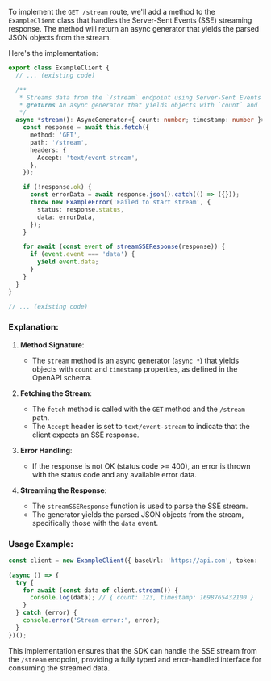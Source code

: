 To implement the `GET /stream` route, we'll add a method to the `ExampleClient` class that handles the Server-Sent Events (SSE) streaming response. The method will return an async generator that yields the parsed JSON objects from the stream.

Here's the implementation:

```typescript
export class ExampleClient {
  // ... (existing code)

  /**
   * Streams data from the `/stream` endpoint using Server-Sent Events (SSE).
   * @returns An async generator that yields objects with `count` and `timestamp` properties.
   */
  async *stream(): AsyncGenerator<{ count: number; timestamp: number }> {
    const response = await this.fetch({
      method: 'GET',
      path: '/stream',
      headers: {
        Accept: 'text/event-stream',
      },
    });

    if (!response.ok) {
      const errorData = await response.json().catch(() => ({}));
      throw new ExampleError('Failed to start stream', {
        status: response.status,
        data: errorData,
      });
    }

    for await (const event of streamSSEResponse(response)) {
      if (event.event === 'data') {
        yield event.data;
      }
    }
  }
}

// ... (existing code)
```

### Explanation:

1. **Method Signature**:
   - The `stream` method is an async generator (`async *`) that yields objects with `count` and `timestamp` properties, as defined in the OpenAPI schema.

2. **Fetching the Stream**:
   - The `fetch` method is called with the `GET` method and the `/stream` path.
   - The `Accept` header is set to `text/event-stream` to indicate that the client expects an SSE response.

3. **Error Handling**:
   - If the response is not OK (status code >= 400), an error is thrown with the status code and any available error data.

4. **Streaming the Response**:
   - The `streamSSEResponse` function is used to parse the SSE stream.
   - The generator yields the parsed JSON objects from the stream, specifically those with the `data` event.

### Usage Example:

```typescript
const client = new ExampleClient({ baseUrl: 'https://api.com', token: 'your-jwt-token' });

(async () => {
  try {
    for await (const data of client.stream()) {
      console.log(data); // { count: 123, timestamp: 1698765432100 }
    }
  } catch (error) {
    console.error('Stream error:', error);
  }
})();
```

This implementation ensures that the SDK can handle the SSE stream from the `/stream` endpoint, providing a fully typed and error-handled interface for consuming the streamed data.